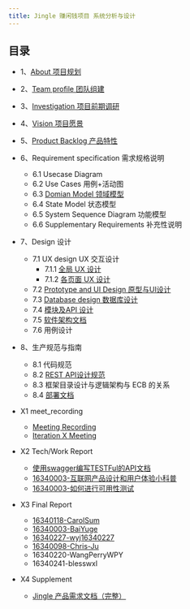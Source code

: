 ```yaml
---
title: Jingle 赚闲钱项目 系统分析与设计
---
```



## 目录

- 1、[About 项目规划](https://github.com/systemanalyse/raiseMoney/blob/master/docs/%E4%BA%A7%E5%93%81%E6%96%87%E6%A1%A3/1.AboutJingle.md)

- 2、[Team profile 团队组建](https://github.com/systemanalyse/raiseMoney/blob/master/docs/%E4%BA%A7%E5%93%81%E6%96%87%E6%A1%A3/2.%E5%9B%A2%E9%98%9F%E7%BB%84%E5%BB%BA.md)

- 3、[Investigation 项目前期调研](<https://github.com/systemanalyse/raiseMoney/blob/master/docs/%E4%BA%A7%E5%93%81%E6%96%87%E6%A1%A3/3.%E9%A1%B9%E7%9B%AE%E9%9C%80%E6%B1%82%E8%B0%83%E7%A0%94%E5%88%86%E6%9E%90.md>)

- 4、[Vision 项目愿景](https://github.com/systemanalyse/raiseMoney/blob/master/docs/%E4%BA%A7%E5%93%81%E6%96%87%E6%A1%A3/4.%E9%A1%B9%E7%9B%AE%E6%84%BF%E6%99%AF.md)

- 5、[Product Backlog 产品特性](https://github.com/systemanalyse/raiseMoney/blob/master/docs/%E4%BA%A7%E5%93%81%E6%96%87%E6%A1%A3/5.%E4%BA%A7%E5%93%81%E7%89%B9%E6%80%A7.md)

- 6、Requirement specification 需求规格说明

    - 6.1 Usecase Diagram
    - 6.2 Use Cases 用例+活动图
    - 6.3 [Domian Model 领域模型](https://github.com/systemanalyse/raiseMoney/blob/master/docs/%E6%95%B0%E6%8D%AE%E5%BA%93%E8%AE%BE%E8%AE%A1%E6%96%87%E6%A1%A3/resource/eer.png)
    - 6.4 State Model 状态模型
    - 6.5 System Sequence Diagram 功能模型
    - 6.6 Supplementary Requirements 补充性说明

- 7、Design 设计
    - 7.1 UX design UX 交互设计
        - 7.1.1 [全局 UX 设计](https://github.com/systemanalyse/raiseMoney/blob/master/docs/%E4%BA%A7%E5%93%81%E6%96%87%E6%A1%A3/7.1.1Jingle%20%E5%85%A8%E5%B1%80%E4%BA%A4%E4%BA%92%E8%AE%BE%E8%AE%A1.md)
        - 7.1.2 [各页面 UX 设计](https://github.com/systemanalyse/raiseMoney/blob/master/docs/%E4%BA%A7%E5%93%81%E6%96%87%E6%A1%A3/7.1.2Jingle%20%E5%90%84%E9%A1%B5%E9%9D%A2%E4%BA%A4%E4%BA%92%E8%AE%BE%E8%AE%A1.md)
    - 7.2 [Prototype and UI Design 原型与UI设计](https://github.com/systemanalyse/raiseMoney/blob/master/docs/%E4%BA%A7%E5%93%81%E6%96%87%E6%A1%A3/7.2Jingle%20%E5%8E%9F%E5%9E%8B%E4%B8%8EUI%E8%AE%BE%E8%AE%A1.md)
    - 7.3 [Database design 数据库设计](https://github.com/systemanalyse/raiseMoney/blob/master/docs/%E6%95%B0%E6%8D%AE%E5%BA%93%E8%AE%BE%E8%AE%A1%E6%96%87%E6%A1%A3/%E6%95%B0%E6%8D%AE%E5%BA%93%E8%AE%BE%E8%AE%A1%E6%96%87%E6%A1%A3.md)
    - 7.4 [模块及API 设计](https://github.com/systemanalyse/raiseMoney/blob/master/docs/Design%20%E8%AE%BE%E8%AE%A1/%E6%A8%A1%E5%9D%97-API%E8%AE%BE%E8%AE%A1%E6%96%87%E6%A1%A3.md)
    - 7.5 [软件架构文档](https://github.com/systemanalyse/raiseMoney/blob/master/docs/Design%20%E8%AE%BE%E8%AE%A1/%E6%9E%B6%E6%9E%84%E8%AE%BE%E8%AE%A1%E8%AF%B4%E6%98%8E%E6%96%87%E6%A1%A3.md)
    - 7.6 用例设计

- 8、生产规范与指南

    - 8.1 代码规范
    - 8.2 [REST API设计规范](https://github.com/systemanalyse/raiseMoney/blob/master/docs/%E7%94%9F%E4%BA%A7%E8%A7%84%E8%8C%83%E4%B8%8E%E6%8C%87%E5%8D%97/API_RaiseMoney.md)
    - 8.3 框架目录设计与逻辑架构与 ECB 的关系
    - 8.4 [部署文档](https://github.com/systemanalyse/raiseMoney/blob/master/docs/%E5%AE%89%E8%A3%85%E9%83%A8%E7%BD%B2%E8%AF%B4%E6%98%8E.md)

- X1 meet_recording
    - [Meeting Recording](https://github.com/systemanalyse/raiseMoney/blob/master/docs/%E4%BA%A7%E5%93%81%E6%96%87%E6%A1%A3/%20MeetingRecording.md)
    - [Iteration X Meeting](https://github.com/systemanalyse/raiseMoney/blob/master/docs/%E4%BA%A7%E5%93%81%E6%96%87%E6%A1%A3/IterationXMeeting.md)

- X2 Tech/Work Report

    - [使用swagger编写TESTFul的API文档](https://blog.csdn.net/Yanzu_Wu/article/details/94354972)
    - [16340003-互联网产品设计和用户体验小科普](https://github.com/systemanalyse/raiseMoney/blob/master/docs/%E6%8A%80%E6%9C%AF%E5%8D%9A%E5%AE%A2/TechReport16340003BaiYuge.md)
    - [16340003-如何进行可用性测试](https://github.com/systemanalyse/raiseMoney/blob/master/docs/%E6%8A%80%E6%9C%AF%E5%8D%9A%E5%AE%A2/TechReport2_16340003BaiYuge.md)

- X3 Final Report
    - [16340118-CarolSum](https://blog.csdn.net/bkjs626/article/details/94137876)
    - [16340003-BaiYuge](https://github.com/systemanalyse/raiseMoney/blob/master/docs/%E4%B8%AA%E4%BA%BA%E6%8A%A5%E5%91%8A/16340003-BaiYuge.md)
    - [16340227-wyj16340227](https://github.com/systemanalyse/raiseMoney/blob/master/docs/%E4%B8%AA%E4%BA%BA%E6%8A%A5%E5%91%8A/%E4%B8%AA%E4%BA%BA%E6%8A%A5%E5%91%8A-%E7%8E%8B%E6%B0%B8%E6%9D%B0-16340227.md)
    - [16340098-Chris-Ju](https://github.com/systemanalyse/raiseMoney/blob/master/docs/%E4%B8%AA%E4%BA%BA%E6%8A%A5%E5%91%8A/16340098_jubo.md)
    - 16340220-WangPerryWPY
    - 16340241-blesswxl

- X4 Supplement

    - [Jingle 产品需求文档（完整）](https://github.com/systemanalyse/raiseMoney/blob/master/docs/Jingle%E8%BD%AF%E4%BB%B6%E9%9C%80%E6%B1%82%E8%AF%B4%E6%98%8E%E4%B9%A6.md)

    

